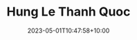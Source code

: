 ---
title: "Hung Le Thanh Quoc"
date: 2023-05-01T10:47:58+10:00
image: "assets/img/team/team-VinUni-5-han-nguyen-circ.png"
jobtitle: "VinUni RA"
collaboration: student
linkedinurl: "https://www.linkedin.com/"
url: "https://www.khoadoan.me/team"
areas: Farming & AI/Biz
promoted: true
faculty: false
research_assistant: false
urop_assistant: true
phd_student: false
weight: 505
current: true
---